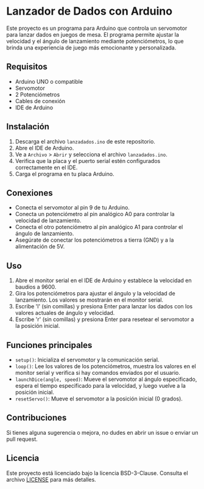 # Lanzador de Dados con Arduino

Este proyecto es un programa para Arduino que controla un servomotor para lanzar dados en juegos de mesa. El programa permite ajustar la velocidad y el ángulo de lanzamiento mediante potenciómetros, lo que brinda una experiencia de juego más emocionante y personalizada.

## Requisitos

- Arduino UNO o compatible
- Servomotor
- 2 Potenciómetros
- Cables de conexión
- IDE de Arduino

## Instalación

1. Descarga el archivo `lanzadados.ino` de este repositorio.
2. Abre el IDE de Arduino.
3. Ve a `Archivo` > `Abrir` y selecciona el archivo `lanzadados.ino`.
4. Verifica que la placa y el puerto serial estén configurados correctamente en el IDE.
5. Carga el programa en tu placa Arduino.

## Conexiones

- Conecta el servomotor al pin 9 de tu Arduino.
- Conecta un potenciómetro al pin analógico A0 para controlar la velocidad de lanzamiento.
- Conecta el otro potenciómetro al pin analógico A1 para controlar el ángulo de lanzamiento.
- Asegúrate de conectar los potenciómetros a tierra (GND) y a la alimentación de 5V.

## Uso

1. Abre el monitor serial en el IDE de Arduino y establece la velocidad en baudios a 9600.
2. Gira los potenciómetros para ajustar el ángulo y la velocidad de lanzamiento. Los valores se mostrarán en el monitor serial.
3. Escribe 'l' (sin comillas) y presiona Enter para lanzar los dados con los valores actuales de ángulo y velocidad.
4. Escribe 'r' (sin comillas) y presiona Enter para resetear el servomotor a la posición inicial.

## Funciones principales

- `setup()`: Inicializa el servomotor y la comunicación serial.
- `loop()`: Lee los valores de los potenciómetros, muestra los valores en el monitor serial y verifica si hay comandos enviados por el usuario.
- `launchDice(angle, speed)`: Mueve el servomotor al ángulo especificado, espera el tiempo especificado para la velocidad, y luego vuelve a la posición inicial.
- `resetServo()`: Mueve el servomotor a la posición inicial (0 grados).

## Contribuciones

Si tienes alguna sugerencia o mejora, no dudes en abrir un issue o enviar un pull request.

## Licencia

Este proyecto está licenciado bajo la licencia BSD-3-Clause. Consulta el archivo [LICENSE](LICENSE) para más detalles.
